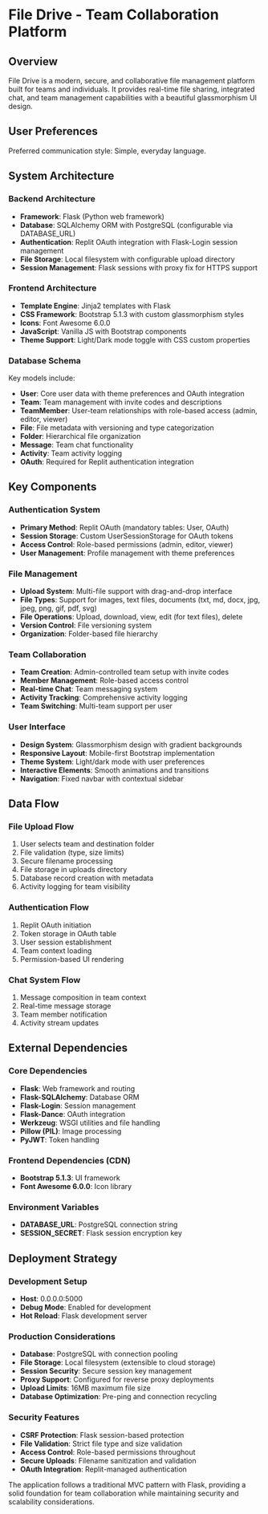 # File Drive - Team Collaboration Platform

## Overview

File Drive is a modern, secure, and collaborative file management platform built for teams and individuals. It provides real-time file sharing, integrated chat, and team management capabilities with a beautiful glassmorphism UI design.

## User Preferences

Preferred communication style: Simple, everyday language.

## System Architecture

### Backend Architecture
- **Framework**: Flask (Python web framework)
- **Database**: SQLAlchemy ORM with PostgreSQL (configurable via DATABASE_URL)
- **Authentication**: Replit OAuth integration with Flask-Login session management
- **File Storage**: Local filesystem with configurable upload directory
- **Session Management**: Flask sessions with proxy fix for HTTPS support

### Frontend Architecture
- **Template Engine**: Jinja2 templates with Flask
- **CSS Framework**: Bootstrap 5.1.3 with custom glassmorphism styles
- **Icons**: Font Awesome 6.0.0
- **JavaScript**: Vanilla JS with Bootstrap components
- **Theme Support**: Light/Dark mode toggle with CSS custom properties

### Database Schema
Key models include:
- **User**: Core user data with theme preferences and OAuth integration
- **Team**: Team management with invite codes and descriptions
- **TeamMember**: User-team relationships with role-based access (admin, editor, viewer)
- **File**: File metadata with versioning and type categorization
- **Folder**: Hierarchical file organization
- **Message**: Team chat functionality
- **Activity**: Team activity logging
- **OAuth**: Required for Replit authentication integration

## Key Components

### Authentication System
- **Primary Method**: Replit OAuth (mandatory tables: User, OAuth)
- **Session Storage**: Custom UserSessionStorage for OAuth tokens
- **Access Control**: Role-based permissions (admin, editor, viewer)
- **User Management**: Profile management with theme preferences

### File Management
- **Upload System**: Multi-file support with drag-and-drop interface
- **File Types**: Support for images, text files, documents (txt, md, docx, jpg, jpeg, png, gif, pdf, svg)
- **File Operations**: Upload, download, view, edit (for text files), delete
- **Version Control**: File versioning system
- **Organization**: Folder-based file hierarchy

### Team Collaboration
- **Team Creation**: Admin-controlled team setup with invite codes
- **Member Management**: Role-based access control
- **Real-time Chat**: Team messaging system
- **Activity Tracking**: Comprehensive activity logging
- **Team Switching**: Multi-team support per user

### User Interface
- **Design System**: Glassmorphism design with gradient backgrounds
- **Responsive Layout**: Mobile-first Bootstrap implementation
- **Theme System**: Light/dark mode with user preferences
- **Interactive Elements**: Smooth animations and transitions
- **Navigation**: Fixed navbar with contextual sidebar

## Data Flow

### File Upload Flow
1. User selects team and destination folder
2. File validation (type, size limits)
3. Secure filename processing
4. File storage in uploads directory
5. Database record creation with metadata
6. Activity logging for team visibility

### Authentication Flow
1. Replit OAuth initiation
2. Token storage in OAuth table
3. User session establishment
4. Team context loading
5. Permission-based UI rendering

### Chat System Flow
1. Message composition in team context
2. Real-time message storage
3. Team member notification
4. Activity stream updates

## External Dependencies

### Core Dependencies
- **Flask**: Web framework and routing
- **Flask-SQLAlchemy**: Database ORM
- **Flask-Login**: Session management
- **Flask-Dance**: OAuth integration
- **Werkzeug**: WSGI utilities and file handling
- **Pillow (PIL)**: Image processing
- **PyJWT**: Token handling

### Frontend Dependencies (CDN)
- **Bootstrap 5.1.3**: UI framework
- **Font Awesome 6.0.0**: Icon library

### Environment Variables
- **DATABASE_URL**: PostgreSQL connection string
- **SESSION_SECRET**: Flask session encryption key

## Deployment Strategy

### Development Setup
- **Host**: 0.0.0.0:5000
- **Debug Mode**: Enabled for development
- **Hot Reload**: Flask development server

### Production Considerations
- **Database**: PostgreSQL with connection pooling
- **File Storage**: Local filesystem (extensible to cloud storage)
- **Session Security**: Secure session key management
- **Proxy Support**: Configured for reverse proxy deployments
- **Upload Limits**: 16MB maximum file size
- **Database Optimization**: Pre-ping and connection recycling

### Security Features
- **CSRF Protection**: Flask session-based protection
- **File Validation**: Strict file type and size validation
- **Access Control**: Role-based permissions throughout
- **Secure Uploads**: Filename sanitization and validation
- **OAuth Integration**: Replit-managed authentication

The application follows a traditional MVC pattern with Flask, providing a solid foundation for team collaboration while maintaining security and scalability considerations.
